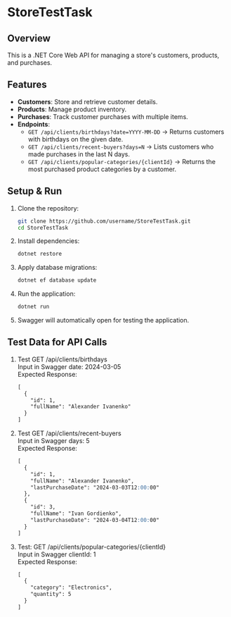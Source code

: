 # StoreTestTask

## Overview
This is a .NET Core Web API for managing a store's customers, products, and purchases.

## Features
- **Customers**: Store and retrieve customer details.
- **Products**: Manage product inventory.
- **Purchases**: Track customer purchases with multiple items.
- **Endpoints**:
  - `GET /api/clients/birthdays?date=YYYY-MM-DD` → Returns customers with birthdays on the given date.
  - `GET /api/clients/recent-buyers?days=N` → Lists customers who made purchases in the last N days.
  - `GET /api/clients/popular-categories/{clientId}` → Returns the most purchased product categories by a customer.

## Setup & Run
1. Clone the repository:
   ```sh
   git clone https://github.com/username/StoreTestTask.git
   cd StoreTestTask
2. Install dependencies:
   ```sh
   dotnet restore
3. Apply database migrations:
   ```sh
   dotnet ef database update
4. Run the application:
   ```sh
   dotnet run
5. Swagger will automatically open for testing the application.

## Test Data for API Calls
1. Test GET /api/clients/birthdays  
   Input in Swagger date: 2024-03-05  
   Expected Response:
   ```md
   [
     {
       "id": 1,
       "fullName": "Alexander Ivanenko"
     }
   ]

2. Test GET /api/clients/recent-buyers   
   Input in Swagger days: 5  
   Expected Response:
   ```md
   [
     {
       "id": 1,
       "fullName": "Alexander Ivanenko",
       "lastPurchaseDate": "2024-03-03T12:00:00"
     },
     {
       "id": 3,
       "fullName": "Ivan Gordienko",
       "lastPurchaseDate": "2024-03-04T12:00:00"
     }
   ]

3. Test: GET /api/clients/popular-categories/{clientId}  
   Input in Swagger clientId: 1  
   Expected Response:
   ```md
   [
     {
       "category": "Electronics",
       "quantity": 5
     }
   ]
